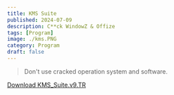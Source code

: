 ```yaml
---
title: KMS Suite
published: 2024-07-09
description: C**ck WindowZ & Offize
tags: [Program]
image: ./kms.PNG
category: Program
draft: false
---
```




>Don't use cracked operation system and software.

<a href="https://disk.yandex.com.tr/d/kKB7TGChHO9z4w" target="_blank">Download KMS_Suite.v9.TR</a> 